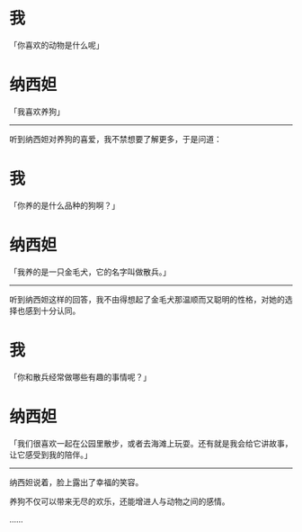# 我

「你喜欢的动物是什么呢」

# 纳西妲

「我喜欢养狗」

---

听到纳西妲对养狗的喜爱，我不禁想要了解更多，于是问道：

# 我

「你养的是什么品种的狗啊？」

# 纳西妲

「我养的是一只金毛犬，它的名字叫做散兵。」

---

听到纳西妲这样的回答，我不由得想起了金毛犬那温顺而又聪明的性格，对她的选择也感到十分认同。

# 我

「你和散兵经常做哪些有趣的事情呢？」

# 纳西妲

「我们很喜欢一起在公园里散步，或者去海滩上玩耍。还有就是我会给它讲故事，让它感受到我的陪伴。」

---

纳西妲说着，脸上露出了幸福的笑容。

养狗不仅可以带来无尽的欢乐，还能增进人与动物之间的感情。

……
